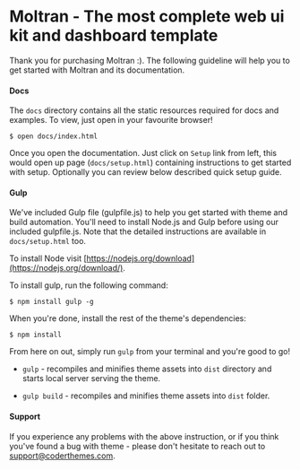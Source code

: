 
# Moltran - The most complete web ui kit and dashboard template

Thank you for purchasing Moltran :). The following guideline will help you to get started with Moltran and its documentation.

#### Docs

The `docs` directory contains all the static resources required for docs and examples. To view, just open in your favourite browser!
```
$ open docs/index.html
```

Once you open the documentation. Just click on `Setup` link from left, this would open up page (`docs/setup.html`) containing instructions to get started with setup. Optionally you can review below described quick setup guide.


#### Gulp

We've included Gulp file (gulpfile.js) to help you get started with theme and build automation. You'll need to install Node.js and Gulp before using our included gulpfile.js. Note that the detailed instructions are available in `docs/setup.html` too.

To install Node visit [https://nodejs.org/download](https://nodejs.org/download/).

To install gulp, run the following command:
```
$ npm install gulp -g
```

When you're done, install the rest of the theme's dependencies:
```
$ npm install
```

From here on out, simply run `gulp` from your terminal and you're good to go!

+  `gulp` - recompiles and minifies theme assets into `dist` directory and starts local server serving the theme.

+  `gulp build` - recompiles and minifies theme assets into `dist` folder.

  
#### Support

If you experience any problems with the above instruction, or if you think you've found a bug with theme - please don't hesitate to reach out to support@coderthemes.com.